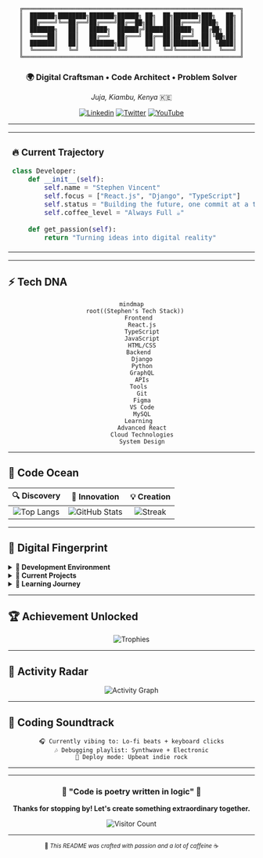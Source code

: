 <div align="center">

```ascii
╔══════════════════════════════════════════════════════════════╗
║  ███████╗████████╗███████╗██████╗ ██╗  ██╗███████╗███╗   ██╗ ║
║  ██╔════╝╚══██╔══╝██╔════╝██╔══██╗██║  ██║██╔════╝████╗  ██║ ║
║  ███████╗   ██║   █████╗  ██████╔╝███████║█████╗  ██╔██╗ ██║ ║
║  ╚════██║   ██║   ██╔══╝  ██╔═══╝ ██╔══██║██╔══╝  ██║╚██╗██║ ║
║  ███████║   ██║   ███████╗██║     ██║  ██║███████╗██║ ╚████║ ║
║  ╚══════╝   ╚═╝   ╚══════╝╚═╝     ╚═╝  ╚═╝╚══════╝╚═╝  ╚═══╝ ║
╚══════════════════════════════════════════════════════════════╝
```

</div>

<div align="center">

### 🌍 **Digital Craftsman** • **Code Architect** • **Problem Solver**
*Juja, Kiambu, Kenya* 🇰🇪

[![Linkedin](https://img.shields.io/badge/-Stephen_Vincent-blue?style=flat-square&logo=Linkedin&logoColor=white&link=https://linkedin.com/in/stephen-vincent)](https://linkedin.com/in/stephen-vincent)
[![Twitter](https://img.shields.io/badge/-@stephenvin16363-1ca0f1?style=flat-square&labelColor=1ca0f1&logo=twitter&logoColor=white&link=https://twitter.com/stephenvin16363)](https://twitter.com/stephenvin16363)
[![YouTube](https://img.shields.io/badge/-vinnie254-darkred?style=flat-square&logo=youtube&logoColor=white)](https://www.youtube.com/c/vinnie254.)

</div>

---
<table>
<tr>
<td width="50%">

### 🔥 **Current Trajectory**
```python
class Developer:
    def __init__(self):
        self.name = "Stephen Vincent"
        self.focus = ["React.js", "Django", "TypeScript"]
        self.status = "Building the future, one commit at a time"
        self.coffee_level = "Always Full ☕"
    
    def get_passion(self):
        return "Turning ideas into digital reality"
```

</td>
<td width="50%">

</td>
</tr>
</table>

---

## ⚡ **Tech DNA**

<div align="center">

```mermaid
mindmap
  root((Stephen's Tech Stack))
    Frontend
      React.js
      TypeScript
      JavaScript
      HTML/CSS
    Backend
      Django
      Python
      GraphQL
      APIs
    Tools
      Git
      Figma
      VS Code
      MySQL
    Learning
      Advanced React
      Cloud Technologies
      System Design
```

</div>

---

## 🌊 **Code Ocean** 

<div align="center">

| **🔍 Discovery** | **🚀 Innovation** | **💡 Creation** |
|:---:|:---:|:---:|
| ![Top Langs](https://github-readme-stats.vercel.app/api/top-langs/?username=iamvinnie254&layout=compact&theme=radical&hide_border=true) | ![GitHub Stats](https://github-readme-stats.vercel.app/api?username=iamvinnie254&show_icons=true&theme=radical&hide_border=true&include_all_commits=true) | ![Streak](https://github-readme-streak-stats.herokuapp.com/?user=iamvinnie254&theme=radical&hide_border=true) |

</div>

---

## 🎨 **Digital Fingerprint**

<details>
<summary><b>🔧 Development Environment</b></summary>

```yaml
OS: 
  - Windows 11 / Linux Ubuntu
  
Editor: 
  - VS Code with custom themes
  - Vim for quick edits
  
Terminal:
  - Windows Terminal / Zsh
  
Workflow:
  - Git Flow
  - Agile Development
  - Test-Driven Development
```

</details>

<details>
<summary><b>🎯 Current Projects</b></summary>

- 🌐 **E-Commerce Platform** - Full-stack Django + React
- 📱 **Mobile-First Web Apps** - Progressive Web Applications  
- 🤖 **API Development** - RESTful services with Django REST Framework
- 🎮 **Interactive Dashboards** - Data visualization with React

</details>

<details>
<summary><b>🌱 Learning Journey</b></summary>

```javascript
const learningPath = {
  current: ["Advanced React Patterns", "Django Best Practices"],
  next: ["GraphQL", "Docker", "AWS"],
  future: ["Machine Learning", "Blockchain", "Mobile Development"],
  philosophy: "Never stop growing 🌱"
};
```

</details>

---

## 🏆 **Achievement Unlocked**

<div align="center">

![Trophies](https://github-profile-trophy.vercel.app/?username=iamvinnie254&theme=radical&no-frame=true&column=7&margin-w=15&margin-h=15)

</div>

---

## 📡 **Activity Radar**

<div align="center">

![Activity Graph](https://github-readme-activity-graph.vercel.app/graph?username=iamvinnie254&theme=redical&hide_border=true&custom_title=Stephen's%20Contribution%20Galaxy)

</div>

---

## 🎵 **Coding Soundtrack**

<div align="center">

```
🎧 Currently vibing to: Lo-fi beats + keyboard clicks
🎶 Debugging playlist: Synthwave + Electronic
🚀 Deploy mode: Upbeat indie rock
```

</div>

---


---

<div align="center">

### 🌟 **"Code is poetry written in logic"** 🌟

**Thanks for stopping by! Let's create something extraordinary together.**

![Visitor Count](https://komarev.com/ghpvc/?username=iamvinnie254&color=blueviolet&style=for-the-badge)

---

<sub>💫 *This README was crafted with passion and a lot of caffeine* ☕</sub>

</div>
